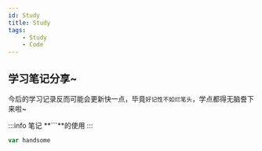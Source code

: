 ```yaml
---
id: Study
title: Study
tags:
    - Study
    - Code
---
```


## 学习笔记分享~
今后的学习记录反而可能会更新快一点，毕竟`好记性不如烂笔头`，学点都得无脑誊下来啦~

:::info 笔记
**```**的使用
:::
```js
var handsome
```